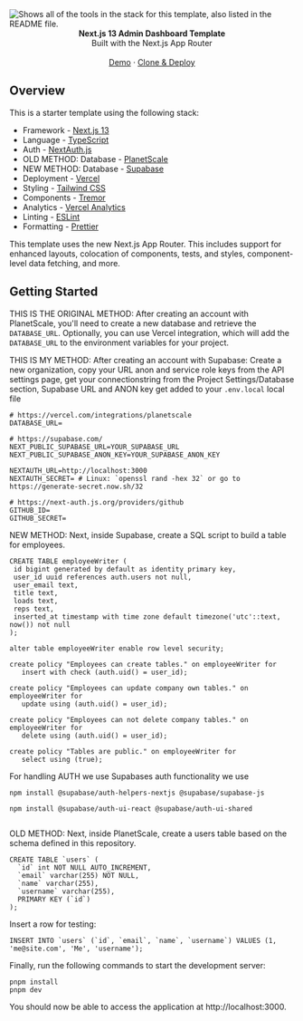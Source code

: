 <picture>
  <source media="(prefers-color-scheme: dark)" srcset="https://user-images.githubusercontent.com/9113740/201498864-2a900c64-d88f-4ed4-b5cf-770bcb57e1f5.png">
  <source media="(prefers-color-scheme: light)" srcset="https://user-images.githubusercontent.com/9113740/201498152-b171abb8-9225-487a-821c-6ff49ee48579.png">
  <img alt="Shows all of the tools in the stack for this template, also listed in the README file." src="https://user-images.githubusercontent.com/9113740/201498152-b171abb8-9225-487a-821c-6ff49ee48579.png">
</picture>

<div align="center"><strong>Next.js 13 Admin Dashboard Template</strong></div>
<div align="center">Built with the Next.js App Router</div>
<br />
<div align="center">
<a href="http://admin-dash-template.vercel.sh/">Demo</a>
<span> · </span>
<a href="https://vercel.com/templates/next.js/admin-dashboard-tailwind-planetscale-react-nextjs">Clone & Deploy</a>
<span>
</div>

## Overview

This is a starter template using the following stack:

- Framework - [Next.js 13](https://nextjs.org/13)
- Language - [TypeScript](https://www.typescriptlang.org)
- Auth - [NextAuth.js](https://next-auth.js.org)
- OLD METHOD: Database - [PlanetScale](https://planetscale.com)
- NEW METHOD: Database - [Supabase](https://supabase.com)
- Deployment - [Vercel](https://vercel.com/docs/concepts/next.js/overview)
- Styling - [Tailwind CSS](https://tailwindcss.com)
- Components - [Tremor](https://www.tremor.so)
- Analytics - [Vercel Analytics](https://vercel.com/analytics)
- Linting - [ESLint](https://eslint.org)
- Formatting - [Prettier](https://prettier.io)

This template uses the new Next.js App Router. This includes support for enhanced layouts, colocation of components, tests, and styles, component-level data fetching, and more.

## Getting Started

THIS IS THE ORIGINAL METHOD: After creating an account with PlanetScale, you'll need to create a new database and retrieve the `DATABASE_URL`. Optionally, you can use Vercel integration, which will add the `DATABASE_URL` to the environment variables for your project.

THIS IS MY METHOD: After creating an account with Supabase: Create a new organization, copy your URL anon and service role keys from the API settings page, get your connectionstring from the Project Settings/Database section, Supabase URL and ANON key get added to your `.env.local` local file


```
# https://vercel.com/integrations/planetscale
DATABASE_URL=

# https://supabase.com/
NEXT_PUBLIC_SUPABASE_URL=YOUR_SUPABASE_URL
NEXT_PUBLIC_SUPABASE_ANON_KEY=YOUR_SUPABASE_ANON_KEY

NEXTAUTH_URL=http://localhost:3000
NEXTAUTH_SECRET= # Linux: `openssl rand -hex 32` or go to https://generate-secret.now.sh/32

# https://next-auth.js.org/providers/github
GITHUB_ID=
GITHUB_SECRET=
```
NEW METHOD: Next, inside Supabase, create a SQL script to build a table for employees.

```
CREATE TABLE employeeWriter (
 id bigint generated by default as identity primary key,
 user_id uuid references auth.users not null,
 user_email text,
 title text,
 loads text,
 reps text,
 inserted_at timestamp with time zone default timezone('utc'::text, now()) not null
);

alter table employeeWriter enable row level security;

create policy "Employees can create tables." on employeeWriter for
   insert with check (auth.uid() = user_id);

create policy "Employees can update company own tables." on employeeWriter for
   update using (auth.uid() = user_id);

create policy "Employees can not delete company tables." on employeeWriter for
   delete using (auth.uid() = user_id);

create policy "Tables are public." on employeeWriter for
   select using (true);
```

For handling AUTH we use Supabases auth functionality we use

```
npm install @supabase/auth-helpers-nextjs @supabase/supabase-js

npm install @supabase/auth-ui-react @supabase/auth-ui-shared


```


OLD METHOD: Next, inside PlanetScale, create a users table based on the schema defined in this repository.

```
CREATE TABLE `users` (
  `id` int NOT NULL AUTO_INCREMENT,
  `email` varchar(255) NOT NULL,
  `name` varchar(255),
  `username` varchar(255),
  PRIMARY KEY (`id`)
);
```






Insert a row for testing:

```
INSERT INTO `users` (`id`, `email`, `name`, `username`) VALUES (1, 'me@site.com', 'Me', 'username');
```

Finally, run the following commands to start the development server:

```
pnpm install
pnpm dev
```

You should now be able to access the application at http://localhost:3000.
